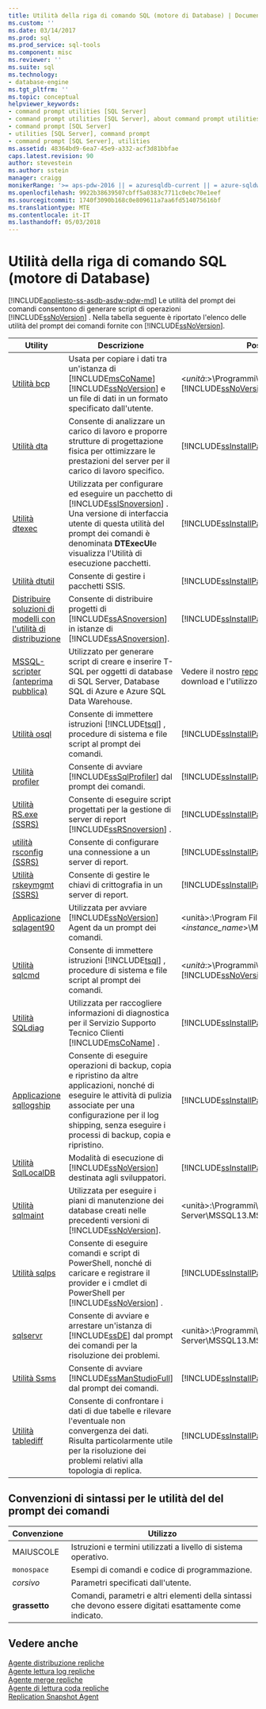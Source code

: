 ```yaml
---
title: Utilità della riga di comando SQL (motore di Database) | Documenti Microsoft
ms.custom: ''
ms.date: 03/14/2017
ms.prod: sql
ms.prod_service: sql-tools
ms.component: misc
ms.reviewer: ''
ms.suite: sql
ms.technology:
- database-engine
ms.tgt_pltfrm: ''
ms.topic: conceptual
helpviewer_keywords:
- command prompt utilities [SQL Server]
- command prompt utilities [SQL Server], about command prompt utilities
- command prompt [SQL Server]
- utilities [SQL Server], command prompt
- command prompt [SQL Server], utilities
ms.assetid: 48364bd9-6ea7-45e9-a332-acf3d81bbfae
caps.latest.revision: 90
author: stevestein
ms.author: sstein
manager: craigg
monikerRange: '>= aps-pdw-2016 || = azuresqldb-current || = azure-sqldw-latest || >= sql-server-2016 || = sqlallproducts-allversions'
ms.openlocfilehash: 9922b38639507cbff5a0383c7711c0ebc70e1eef
ms.sourcegitcommit: 1740f3090b168c0e809611a7aa6fd514075616bf
ms.translationtype: MTE
ms.contentlocale: it-IT
ms.lasthandoff: 05/03/2018
---
```

# <a name="sql-command-prompt-utilities-database-engine"></a>Utilità della riga di comando SQL (motore di Database)
[!INCLUDE[appliesto-ss-asdb-asdw-pdw-md](../includes/appliesto-ss-asdb-asdw-pdw-md.md)]
  Le utilità del prompt dei comandi consentono di generare script di operazioni [!INCLUDE[ssNoVersion](../includes/ssnoversion-md.md)] . Nella tabella seguente è riportato l'elenco delle utilità del prompt dei comandi fornite con [!INCLUDE[ssNoVersion](../includes/ssnoversion-md.md)].  
  
|**Utility**|**Descrizione**|**Posizione di installazione**|  
|-----------------|---------------------|----------------------|  
|[Utilità bcp](../tools/bcp-utility.md)|Usata per copiare i dati tra un'istanza di [!INCLUDE[msCoName](../includes/msconame-md.md)] [!INCLUDE[ssNoVersion](../includes/ssnoversion-md.md)] e un file di dati in un formato specificato dall'utente.|\<*unità*:>\Programmi\\[!INCLUDE[msCoName](../includes/msconame-md.md)][!INCLUDE[ssNoVersion](../includes/ssnoversion-md.md)]\Client SDK\ODBC\110\Tools\Binn|  
|[Utilità dta](../tools/dta/dta-utility.md)|Consente di analizzare un carico di lavoro e proporre strutture di progettazione fisica per ottimizzare le prestazioni del server per il carico di lavoro specifico.|[!INCLUDE[ssInstallPathVar](../includes/ssinstallpathvar-md.md)]Tools\Binn|  
|[Utilità dtexec](../integration-services/packages/dtexec-utility.md)|Utilizzata per configurare ed eseguire un pacchetto di [!INCLUDE[ssISnoversion](../includes/ssisnoversion-md.md)] . Una versione di interfaccia utente di questa utilità del prompt dei comandi è denominata **DTExecUI**e visualizza l'Utilità di esecuzione pacchetti.|[!INCLUDE[ssInstallPathVar](../includes/ssinstallpathvar-md.md)]DTS\Binn|  
|[Utilità dtutil](../integration-services/dtutil-utility.md)|Consente di gestire i pacchetti SSIS.|[!INCLUDE[ssInstallPathVar](../includes/ssinstallpathvar-md.md)]DTS\Binn|  
|[Distribuire soluzioni di modelli con l'utilità di distribuzione](../analysis-services/multidimensional-models/deploy-model-solutions-with-the-deployment-utility.md)|Consente di distribuire progetti di [!INCLUDE[ssASnoversion](../includes/ssasnoversion-md.md)] in istanze di [!INCLUDE[ssASnoversion](../includes/ssasnoversion-md.md)].|[!INCLUDE[ssInstallPathVar](../includes/ssinstallpathvar-md.md)]Tools\Binn\VShell\Common7\IDE|  
|[MSSQL-scripter (anteprima pubblica)](https://blogs.technet.microsoft.com/dataplatforminsider/2017/05/17/try-new-sql-server-command-line-tools-to-generate-t-sql-scripts-and-monitor-dynamic-management-views/)|Utilizzato per generare script di creare e inserire T-SQL per oggetti di database di SQL Server, Database SQL di Azure e Azure SQL Data Warehouse.|Vedere il nostro [repository GitHub](https://github.com/Microsoft/sql-xplat-cli) per informazioni su download e l'utilizzo.| 
|[Utilità osql](../tools/osql-utility.md)|Consente di immettere istruzioni [!INCLUDE[tsql](../includes/tsql-md.md)] , procedure di sistema e file script al prompt dei comandi.|[!INCLUDE[ssInstallPathVar](../includes/ssinstallpathvar-md.md)]Tools\Binn|  
|[Utilità profiler](../tools/profiler-utility.md)|Consente di avviare [!INCLUDE[ssSqlProfiler](../includes/sssqlprofiler-md.md)] dal prompt dei comandi.|[!INCLUDE[ssInstallPathVar](../includes/ssinstallpathvar-md.md)]Tools\Binn|  
|[Utilità RS.exe &#40;SSRS&#41;](../reporting-services/tools/rs-exe-utility-ssrs.md)|Consente di eseguire script progettati per la gestione di server di report [!INCLUDE[ssRSnoversion](../includes/ssrsnoversion-md.md)] .|[!INCLUDE[ssInstallPathVar](../includes/ssinstallpathvar-md.md)]Tools\Binn|  
|[utilità rsconfig &#40;SSRS&#41;](../reporting-services/tools/rsconfig-utility-ssrs.md)|Consente di configurare una connessione a un server di report.|[!INCLUDE[ssInstallPathVar](../includes/ssinstallpathvar-md.md)]Tools\Binn|  
|[Utilità rskeymgmt &#40;SSRS&#41;](../reporting-services/tools/rskeymgmt-utility-ssrs.md)|Consente di gestire le chiavi di crittografia in un server di report.|[!INCLUDE[ssInstallPathVar](../includes/ssinstallpathvar-md.md)]Tools\Binn|  
|[Applicazione sqlagent90](../tools/sqlagent90-application.md)|Utilizzata per avviare [!INCLUDE[ssNoVersion](../includes/ssnoversion-md.md)] Agent da un prompt dei comandi.|\<unità>:\Program Files\Microsoft SQL Server\\<*instance_name*>\MSSQL\Binn|  
|[Utilità sqlcmd](../tools/sqlcmd-utility.md)|Consente di immettere istruzioni [!INCLUDE[tsql](../includes/tsql-md.md)] , procedure di sistema e file script al prompt dei comandi.|\<*unità*:>\Programmi\\[!INCLUDE[msCoName](../includes/msconame-md.md)][!INCLUDE[ssNoVersion](../includes/ssnoversion-md.md)]\Client SDK\ODBC\110\Tools\Binn|  
|[Utilità SQLdiag](../tools/sqldiag-utility.md)|Utilizzata per raccogliere informazioni di diagnostica per il Servizio Supporto Tecnico Clienti [!INCLUDE[msCoName](../includes/msconame-md.md)] .|[!INCLUDE[ssInstallPathVar](../includes/ssinstallpathvar-md.md)]Tools\Binn|  
|[Applicazione sqllogship](../tools/sqllogship-application.md)|Consente di eseguire operazioni di backup, copia e ripristino da altre applicazioni, nonché di eseguire le attività di pulizia associate per una configurazione per il log shipping, senza eseguire i processi di backup, copia e ripristino.|[!INCLUDE[ssInstallPathVar](../includes/ssinstallpathvar-md.md)]Tools\Binn|  
|[Utilità SqlLocalDB](../tools/sqllocaldb-utility.md)|Modalità di esecuzione di [!INCLUDE[ssNoVersion](../includes/ssnoversion-md.md)] destinata agli sviluppatori.|[!INCLUDE[ssInstallPathVar](../includes/ssinstallpathvar-md.md)]Tools\Binn\|  
|[Utilità sqlmaint](../tools/sqlmaint-utility.md)|Utilizzata per eseguire i piani di manutenzione dei database creati nelle precedenti versioni di [!INCLUDE[ssNoVersion](../includes/ssnoversion-md.md)].|\<unità>:\Programmi\Microsoft SQL Server\MSSQL13.MSSQLSERVER\MSSQL\Binn|  
|[Utilità sqlps](../tools/sqlps-utility.md)|Consente di eseguire comandi e script di PowerShell, nonché di caricare e registrare il provider e i cmdlet di PowerShell per [!INCLUDE[ssNoVersion](../includes/ssnoversion-md.md)] .|[!INCLUDE[ssInstallPathVar](../includes/ssinstallpathvar-md.md)]Tools\Binn|  
|[sqlservr](../tools/sqlservr-application.md)|Consente di avviare e arrestare un'istanza di [!INCLUDE[ssDE](../includes/ssde-md.md)] dal prompt dei comandi per la risoluzione dei problemi.|\<unità>:\Programmi\Microsoft SQL Server\MSSQL13.MSSQLSERVER\MSSQL\Binn|  
|[Utilità Ssms](../tools/sql-server-management-studio/ssms-utility.md)|Consente di avviare [!INCLUDE[ssManStudioFull](../includes/ssmanstudiofull-md.md)] dal prompt dei comandi.|[!INCLUDE[ssInstallPathVar](../includes/ssinstallpathvar-md.md)]Tools\Binn\VSShell\Common7\IDE|  
|[Utilità tablediff](../tools/tablediff-utility.md)|Consente di confrontare i dati di due tabelle e rilevare l'eventuale non convergenza dei dati. Risulta particolarmente utile per la risoluzione dei problemi relativi alla topologia di replica.|[!INCLUDE[ssInstallPathVar](../includes/ssinstallpathvar-md.md)]COM|  

## <a name="command-prompt-utilities-syntax-conventions"></a>Convenzioni di sintassi per le utilità del del prompt dei comandi  
  
|**Convenzione**|**Utilizzo**|  
|--------------------|------------------|  
|MAIUSCOLE|Istruzioni e termini utilizzati a livello di sistema operativo.|  
|`monospace`|Esempi di comandi e codice di programmazione.|  
|*corsivo*|Parametri specificati dall'utente.|  
|**grassetto**|Comandi, parametri e altri elementi della sintassi che devono essere digitati esattamente come indicato.|  
  
## <a name="see-also"></a>Vedere anche  
 [Agente distribuzione repliche](../relational-databases/replication/agents/replication-distribution-agent.md)   
 [Agente lettura log repliche](../relational-databases/replication/agents/replication-log-reader-agent.md)   
 [Agente merge repliche](../relational-databases/replication/agents/replication-merge-agent.md)   
 [Agente di lettura coda repliche](../relational-databases/replication/agents/replication-queue-reader-agent.md)   
 [Replication Snapshot Agent](../relational-databases/replication/agents/replication-snapshot-agent.md)  
  
  
